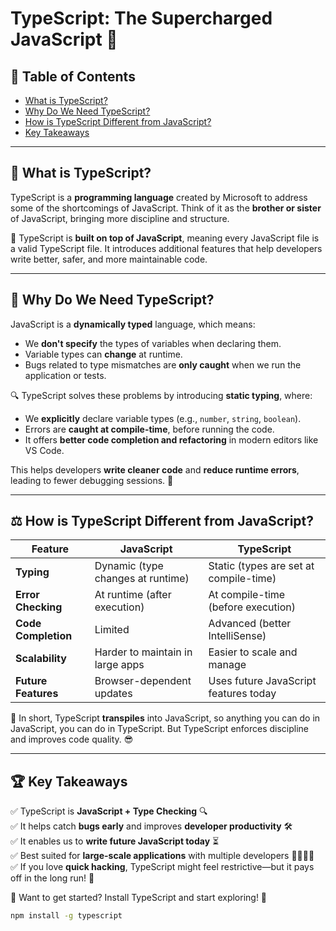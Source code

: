 # TypeScript: The Supercharged JavaScript 🚀

## 📜 Table of Contents
- [What is TypeScript?](#what-is-typescript)
- [Why Do We Need TypeScript?](#why-do-we-need-typescript)
- [How is TypeScript Different from JavaScript?](#how-is-typescript-different-from-javascript)
- [Key Takeaways](#key-takeaways)

---

## 🎯 What is TypeScript?
TypeScript is a **programming language** created by Microsoft to address some of the shortcomings of JavaScript. Think of it as the **brother or sister** of JavaScript, bringing more discipline and structure.

📝 TypeScript is **built on top of JavaScript**, meaning every JavaScript file is a valid TypeScript file. It introduces additional features that help developers write better, safer, and more maintainable code.

---

## 🤔 Why Do We Need TypeScript?
JavaScript is a **dynamically typed** language, which means:
- We **don't specify** the types of variables when declaring them.
- Variable types can **change** at runtime.
- Bugs related to type mismatches are **only caught** when we run the application or tests.

🔍 TypeScript solves these problems by introducing **static typing**, where:
- We **explicitly** declare variable types (e.g., `number`, `string`, `boolean`).
- Errors are **caught at compile-time**, before running the code.
- It offers **better code completion and refactoring** in modern editors like VS Code.

This helps developers **write cleaner code** and **reduce runtime errors**, leading to fewer debugging sessions. 🚀

---

## ⚖️ How is TypeScript Different from JavaScript?
| Feature            | JavaScript                      | TypeScript                  |
|-------------------|--------------------------------|-----------------------------|
| **Typing**       | Dynamic (type changes at runtime) | Static (types are set at compile-time) |
| **Error Checking** | At runtime (after execution)  | At compile-time (before execution) |
| **Code Completion** | Limited                        | Advanced (better IntelliSense) |
| **Scalability**  | Harder to maintain in large apps | Easier to scale and manage |
| **Future Features** | Browser-dependent updates      | Uses future JavaScript features today |

📌 In short, TypeScript **transpiles** into JavaScript, so anything you can do in JavaScript, you can do in TypeScript. But TypeScript enforces discipline and improves code quality. 😎

---

## 🏆 Key Takeaways
✅ TypeScript is **JavaScript + Type Checking** 🔍  
✅ It helps catch **bugs early** and improves **developer productivity** 🛠️  
✅ It enables us to **write future JavaScript today** ⏳  
✅ Best suited for **large-scale applications** with multiple developers 👨‍💻👩‍💻  
✅ If you love **quick hacking**, TypeScript might feel restrictive—but it pays off in the long run! 🎯  

🔹 Want to get started? Install TypeScript and start exploring! 🚀  

```bash
npm install -g typescript
```



